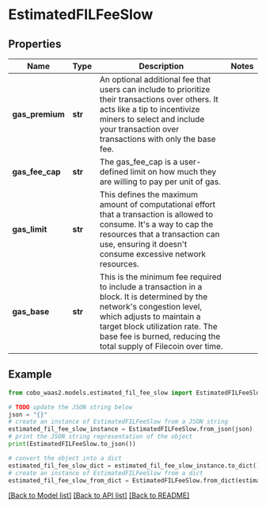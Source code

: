 # EstimatedFILFeeSlow


## Properties

Name | Type | Description | Notes
------------ | ------------- | ------------- | -------------
**gas_premium** | **str** | An optional additional fee that users can include to prioritize their transactions over others. It acts like a tip to incentivize miners to select and include your transaction over transactions with only the base fee. | 
**gas_fee_cap** | **str** | The gas_fee_cap is a user-defined limit on how much they are willing to pay per unit of gas. | 
**gas_limit** | **str** | This defines the maximum amount of computational effort that a transaction is allowed to consume. It&#39;s a way to cap the resources that a transaction can use, ensuring it doesn&#39;t consume excessive network resources. | 
**gas_base** | **str** | This is the minimum fee required to include a transaction in a block. It is determined by the network&#39;s congestion level, which adjusts to maintain a target block utilization rate. The base fee is burned, reducing the total supply of Filecoin over time. | 

## Example

```python
from cobo_waas2.models.estimated_fil_fee_slow import EstimatedFILFeeSlow

# TODO update the JSON string below
json = "{}"
# create an instance of EstimatedFILFeeSlow from a JSON string
estimated_fil_fee_slow_instance = EstimatedFILFeeSlow.from_json(json)
# print the JSON string representation of the object
print(EstimatedFILFeeSlow.to_json())

# convert the object into a dict
estimated_fil_fee_slow_dict = estimated_fil_fee_slow_instance.to_dict()
# create an instance of EstimatedFILFeeSlow from a dict
estimated_fil_fee_slow_from_dict = EstimatedFILFeeSlow.from_dict(estimated_fil_fee_slow_dict)
```
[[Back to Model list]](../README.md#documentation-for-models) [[Back to API list]](../README.md#documentation-for-api-endpoints) [[Back to README]](../README.md)


